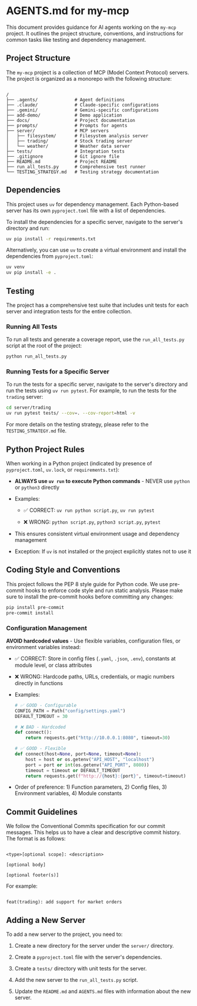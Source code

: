 # AGENTS.md for my-mcp

This document provides guidance for AI agents working on the `my-mcp` project. It outlines the project structure, conventions, and instructions for common tasks like testing and dependency management.

## Project Structure

The `my-mcp` project is a collection of MCP (Model Context Protocol) servers. The project is organized as a monorepo with the following structure:

```

/
├── .agents/              # Agent definitions
├── .claude/              # Claude-specific configurations
├── .gemini/              # Gemini-specific configurations
├── add-demo/             # Demo application
├── docs/                 # Project documentation
├── prompts/              # Prompts for agents
├── server/               # MCP servers
│   ├── filesystem/       # Filesystem analysis server
│   ├── trading/          # Stock trading server
│   └── weather/          # Weather data server
├── tests/                # Integration tests
├── .gitignore            # Git ignore file
├── README.md             # Project README
├── run_all_tests.py      # Comprehensive test runner
└── TESTING_STRATEGY.md   # Testing strategy documentation

```

## Dependencies

This project uses `uv` for dependency management. Each Python-based server has its own `pyproject.toml` file with a list of dependencies.

To install the dependencies for a specific server, navigate to the server's directory and run:

```bash
uv pip install -r requirements.txt

```

Alternatively, you can use `uv` to create a virtual environment and install the dependencies from `pyproject.toml`:

```bash
uv venv
uv pip install -e .

```

## Testing

The project has a comprehensive test suite that includes unit tests for each server and integration tests for the entire collection.

### Running All Tests

To run all tests and generate a coverage report, use the `run_all_tests.py` script at the root of the project:

```bash
python run_all_tests.py

```

### Running Tests for a Specific Server

To run the tests for a specific server, navigate to the server's directory and run the tests using `uv run pytest`. For example, to run the tests for the `trading` server:

```bash
cd server/trading
uv run pytest tests/ --cov=. --cov-report=html -v

```

For more details on the testing strategy, please refer to the `TESTING_STRATEGY.md` file.

## Python Project Rules

When working in a Python project (indicated by presence of `pyproject.toml`, `uv.lock`, or `requirements.txt`):


- **ALWAYS use `uv run` to execute Python commands** - NEVER use `python` or `python3` directly

- Examples:

  - ✅ CORRECT: `uv run python script.py`, `uv run pytest`

  - ❌ WRONG: `python script.py`, `python3 script.py`, `pytest`

- This ensures consistent virtual environment usage and dependency management

- Exception: If `uv` is not installed or the project explicitly states not to use it

## Coding Style and Conventions

This project follows the PEP 8 style guide for Python code. We use pre-commit hooks to enforce code style and run static analysis. Please make sure to install the pre-commit hooks before committing any changes:

```bash
pip install pre-commit
pre-commit install

```

### Configuration Management

**AVOID hardcoded values** - Use flexible variables, configuration files, or environment variables instead:


- ✅ CORRECT: Store in config files (`.yaml`, `.json`, `.env`), constants at module level, or class attributes

- ❌ WRONG: Hardcode paths, URLs, credentials, or magic numbers directly in functions

- Examples:

  ```python
  # ✅ GOOD - Configurable
  CONFIG_PATH = Path("config/settings.yaml")
  DEFAULT_TIMEOUT = 30

  # ❌ BAD - Hardcoded
  def connect():
      return requests.get("http://10.0.0.1:8080", timeout=30)

  # ✅ GOOD - Flexible
  def connect(host=None, port=None, timeout=None):
      host = host or os.getenv("API_HOST", "localhost")
      port = port or int(os.getenv("API_PORT", 8080))
      timeout = timeout or DEFAULT_TIMEOUT
      return requests.get(f"http://{host}:{port}", timeout=timeout)
  ```


- Order of preference: 1) Function parameters, 2) Config files, 3) Environment variables, 4) Module constants

## Commit Guidelines

We follow the Conventional Commits specification for our commit messages. This helps us to have a clear and descriptive commit history. The format is as follows:

```

<type>[optional scope]: <description>

[optional body]

[optional footer(s)]

```

For example:

```

feat(trading): add support for market orders

```

## Adding a New Server

To add a new server to the project, you need to:


1. Create a new directory for the server under the `server/` directory.

2. Create a `pyproject.toml` file with the server's dependencies.

3. Create a `tests/` directory with unit tests for the server.

4. Add the new server to the `run_all_tests.py` script.

5. Update the `README.md` and `AGENTS.md` files with information about the new server.

